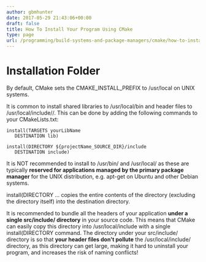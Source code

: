 ```yaml
---
author: gbmhunter
date: 2017-05-29 21:43:06+00:00
draft: false
title: How To Install Your Program Using CMake
type: page
url: /programming/build-systems-and-package-managers/cmake/how-to-install-your-program-using-cmake
---
```


# Installation Folder




By default, CMake sets the CMAKE_INSTALL_PREFIX to /usr/local on UNIX systems.




It is common to install shared libraries to /usr/local/bin and header files to /usr/local/include/<project-name>/. This can be done by adding the following commands to your CMakeLists.txt:



    
    install(TARGETS yourLibName
       DESTINATION lib)
    
    install(DIRECTORY ${projectName_SOURCE_DIR}/include
       DESTINATION include)




It is NOT recommended to install to /usr/bin/ and /usr/local/ as these are typically **reserved for applications managed by the primary package manager** for the UNIX distribution, e.g. apt-get on Ubuntu and other Debian systems.




install(DIRECTORY ... copies the entire contents of the directory (excluding the directory itself) into the destination directory.




It is recommended to bundle all the headers of your application **under a single src/include/<project-name> directory** in your source code. This means that CMake can easily copy this directory into /usr/local/include with a single install(DIRECTORY command. The <project-name> directory under your src/include/ directory is so that **your header files don't pollute** the /usr/local/include/ directory, as this directory can get large, making it hard to uninstall your program, and increases the risk of naming conflicts!
